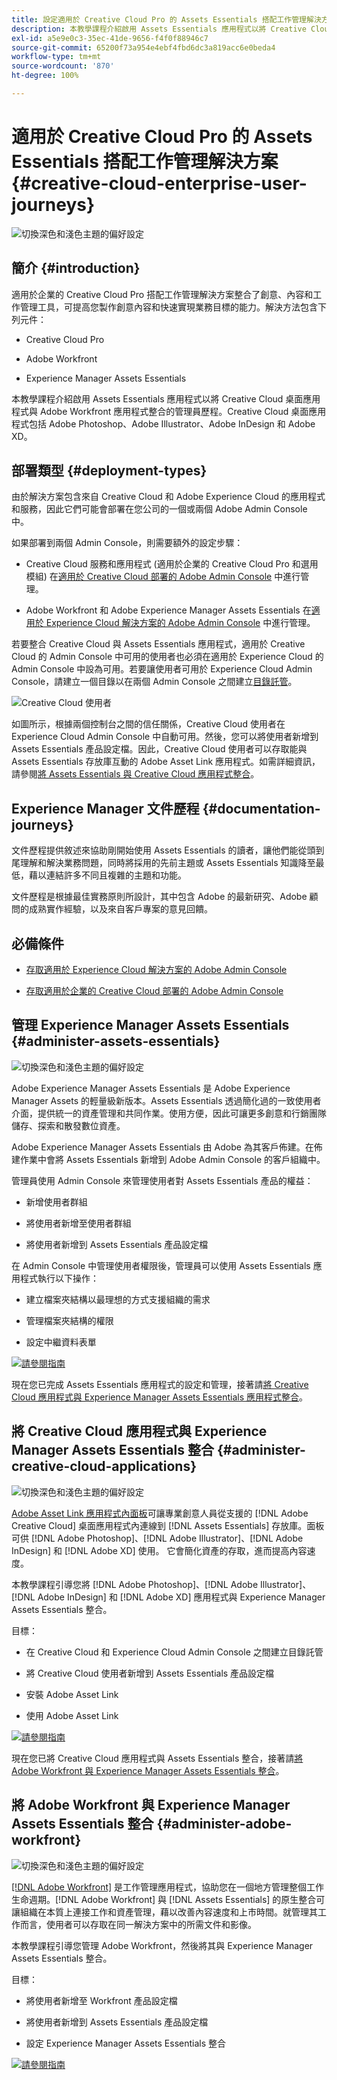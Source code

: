 ```yaml
---
title: 設定適用於 Creative Cloud Pro 的 Assets Essentials 搭配工作管理解決方案
description: 本教學課程介紹啟用 Assets Essentials 應用程式以將 Creative Cloud 桌面應用程式與 Adobe Workfront 應用程式整合的管理員歷程。Creative Cloud 桌面應用程式包括 Adobe Photoshop、Adobe Illustrator、Adobe InDesign 和 Adobe XD。
exl-id: a5e9e0c3-35ec-41de-9656-f4f0f88946c7
source-git-commit: 65200f73a954e4ebf4fbd6dc3a819acc6e0beda4
workflow-type: tm+mt
source-wordcount: '870'
ht-degree: 100%

---
```


# 適用於 Creative Cloud Pro 的 Assets Essentials 搭配工作管理解決方案 {#creative-cloud-enterprise-user-journeys}

![切換深色和淺色主題的偏好設定](assets/cce-next-banner-landing-page.png)

## 簡介 {#introduction}

適用於企業的 Creative Cloud Pro 搭配工作管理解決方案整合了創意、內容和工作管理工具，可提高您製作創意內容和快速實現業務目標的能力。解決方法包含下列元件：

* Creative Cloud Pro

* Adobe Workfront

* Experience Manager Assets Essentials

本教學課程介紹啟用 Assets Essentials 應用程式以將 Creative Cloud 桌面應用程式與 Adobe Workfront 應用程式整合的管理員歷程。Creative Cloud 桌面應用程式包括 Adobe Photoshop、Adobe Illustrator、Adobe InDesign 和 Adobe XD。

## 部署類型 {#deployment-types}

由於解決方案包含來自 Creative Cloud 和 Adobe Experience Cloud 的應用程式和服務，因此它們可能會部署在您公司的一個或兩個 Adobe Admin Console 中。

如果部署到兩個 Admin Console，則需要額外的設定步驟：

* Creative Cloud 服務和應用程式 (適用於企業的 Creative Cloud Pro 和選用模組) 在[適用於 Creative Cloud 部署的 Adobe Admin Console](https://helpix.adobe.com/content/help/en/enterprise/admin-guide.html) 中進行管理。

* Adobe Workfront 和 Adobe Experience Manager Assets Essentials 在[適用於 Experience Cloud 解決方案的 Adobe Admin Console](https://experienceleague.adobe.com/docs/core-services/interface/administration/admin-getting-started.html) 中進行管理。

若要整合 Creative Cloud 與 Assets Essentials 應用程式，適用於 Creative Cloud 的 Admin Console 中可用的使用者也必須在適用於 Experience Cloud 的 Admin Console 中設為可用。若要讓使用者可用於 Experience Cloud Admin Console，請建立一個目錄以在兩個 Admin Console 之間建立[目錄託管](https://helpx.adobe.com/tw/enterprise/using/set-up-identity.html#directory-trusting)。

![Creative Cloud 使用者](assets/creative-cloud-users.svg)

如圖所示，根據兩個控制台之間的信任關係，Creative Cloud 使用者在 Experience Cloud Admin Console 中自動可用。然後，您可以將使用者新增到 Assets Essentials 產品設定檔。因此，Creative Cloud 使用者可以存取能與 Assets Essentials 存放庫互動的 Adobe Asset Link 應用程式。如需詳細資訊，請參閱[將 Assets Essentials 與 Creative Cloud 應用程式整合](integrate-with-creative-cloud.md)。

## Experience Manager 文件歷程 {#documentation-journeys}

文件歷程提供敘述來協助剛開始使用 Assets Essentials 的讀者，讓他們能從頭到尾理解和解決業務問題，同時將採用的先前主題或 Assets Essentials 知識降至最低，藉以連結許多不同且複雜的主題和功能。

文件歷程是根據最佳實務原則所設計，其中包含 Adobe 的最新研究、Adobe 顧問的成熟實作經驗，以及來自客戶專案的意見回饋。

## 必備條件

* [存取適用於 Experience Cloud 解決方案的 Adobe Admin Console](https://experienceleague.adobe.com/docs/core-services/interface/administration/admin-getting-started.html)

* [存取適用於企業的 Creative Cloud 部署的 Adobe Admin Console](https://helpx.adobe.com/enterprise/admin-guide.html)

## 管理 Experience Manager Assets Essentials {#administer-assets-essentials}

![切換深色和淺色主題的偏好設定](assets/cce-assets.png)

Adobe Experience Manager Assets Essentials 是 Adobe Experience Manager Assets 的輕量級新版本。Assets Essentials 透過簡化過的一致使用者介面，提供統一的資產管理和共同作業。使用方便，因此可讓更多創意和行銷團隊儲存、探索和散發數位資產。

Adobe Experience Manager Assets Essentials 由 Adobe 為其客戶佈建。在佈建作業中會將 Assets Essentials 新增到 Adobe Admin Console 的客戶組織中。

管理員使用 Admin Console 來管理使用者對 Assets Essentials 產品的權益：

* 新增使用者群組

* 將使用者新增至使用者群組

* 將使用者新增到 Assets Essentials 產品設定檔

在 Admin Console 中管理使用者權限後，管理員可以使用 Assets Essentials 應用程式執行以下操作：

* 建立檔案夾結構以最理想的方式支援組織的需求

* 管理檔案夾結構的權限

* 設定中繼資料表單

[![請參閱指南](https://helpx.adobe.com/content/dam/help/en/marketing-cloud/how-to/digital-foundation/_jcr_content/main-pars/image_1250343773/see-the-guide-sm.png)](deploy-administer.md)

現在您已完成 Assets Essentials 應用程式的設定和管理，接著請[將 Creative Cloud 應用程式與 Experience Manager Assets Essentials 應用程式整合](integrate-with-creative-cloud.md)。

## 將 Creative Cloud 應用程式與 Experience Manager Assets Essentials 整合 {#administer-creative-cloud-applications}

![切換深色和淺色主題的偏好設定](assets/cce-creative-cloud.png)

[Adobe Asset Link 應用程式內面板](https://www.adobe.com/tw/creativecloud/business/enterprise/adobe-asset-link.html)可讓專業創意人員從支援的 [!DNL Adobe Creative Cloud] 桌面應用程式內連線到 [!DNL Assets Essentials] 存放庫。面板可供 [!DNL Adobe Photoshop]、[!DNL Adobe Illustrator]、[!DNL Adobe InDesign] 和 [!DNL Adobe XD] 使用。 它會簡化資產的存取，進而提高內容速度。

本教學課程引導您將 [!DNL Adobe Photoshop]、[!DNL Adobe Illustrator]、[!DNL Adobe InDesign] 和 [!DNL Adobe XD] 應用程式與 Experience Manager Assets Essentials 整合。

目標：

* 在 Creative Cloud 和 Experience Cloud Admin Console 之間建立目錄託管

* 將 Creative Cloud 使用者新增到 Assets Essentials 產品設定檔

* 安裝 Adobe Asset Link

* 使用 Adobe Asset Link

[![請參閱指南](https://helpx.adobe.com/content/dam/help/en/marketing-cloud/how-to/digital-foundation/_jcr_content/main-pars/image_1250343773/see-the-guide-sm.png)](integrate-with-creative-cloud.md)

現在您已將 Creative Cloud 應用程式與 Assets Essentials 整合，接著請[將 Adobe Workfront 與 Experience Manager Assets Essentials 整合](integrate-with-workfront.md)。

## 將 Adobe Workfront 與 Experience Manager Assets Essentials 整合 {#administer-adobe-workfront}

![切換深色和淺色主題的偏好設定](assets/cce-workfront.png)

[[!DNL Adobe Workfront]](https://www.workfront.com/) 是工作管理應用程式，協助您在一個地方管理整個工作生命週期。[!DNL Adobe Workfront] 與 [!DNL Assets Essentials] 的原生整合可讓組織在本質上連接工作和資產管理，藉以改善內容速度和上市時間。就管理其工作而言，使用者可以存取在同一解決方案中的所需文件和影像。

本教學課程引導您管理 Adobe Workfront，然後將其與 Experience Manager Assets Essentials 整合。

目標：

* 將使用者新增至 Workfront 產品設定檔

* 將使用者新增到 Assets Essentials 產品設定檔

* 設定 Experience Manager Assets Essentials 整合

[![請參閱指南](https://helpx.adobe.com/content/dam/help/en/marketing-cloud/how-to/digital-foundation/_jcr_content/main-pars/image_1250343773/see-the-guide-sm.png)](integrate-with-workfront.md)
